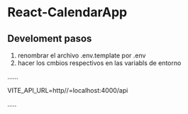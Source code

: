 # React-CalendarApp

## Develoment pasos

1. renombrar el archivo .env.template por .env
2. hacer los cmbios respectivos en las variabls de entorno

......

VITE_API_URL=http//=localhost:4000/api

.....
